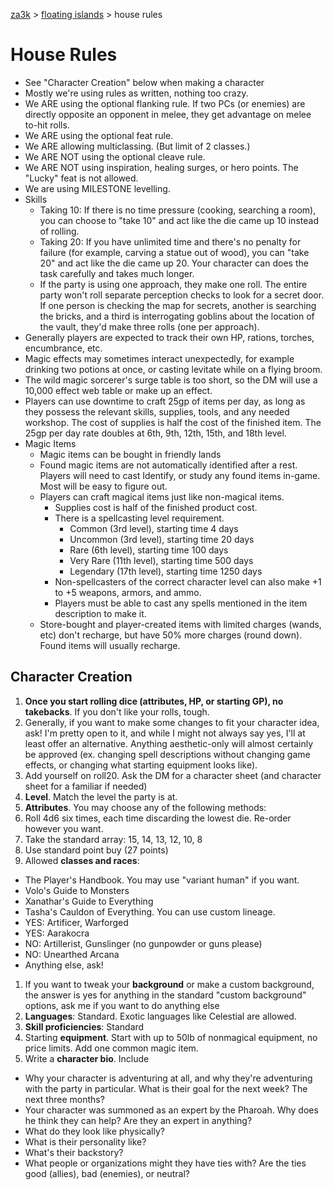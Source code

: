 [za3k](/) > [floating islands](/floating_islands/) > house rules

# House Rules
- See "Character Creation" below when making a character
- Mostly we're using rules as written, nothing too crazy.
- We ARE using the optional flanking rule. If two PCs (or enemies) are directly opposite an opponent in melee, they get advantage on melee to-hit rolls.
- We ARE using the optional feat rule.
- We ARE allowing multiclassing. (But limit of 2 classes.)
- We ARE NOT using the optional cleave rule.
- We ARE NOT using inspiration, healing surges, or hero points. The "Lucky" feat is not allowed.
- We are using MILESTONE levelling.
- Skills
    - Taking 10: If there is no time pressure (cooking, searching a room), you can choose to "take 10" and act like the die came up 10 instead of rolling.
    - Taking 20: If you have unlimited time and there's no penalty for failure (for example, carving a statue out of wood), you can "take 20" and act like the die came up 20. Your character can does the task carefully and takes much longer.
    - If the party is using one approach, they make one roll. The entire party won't roll separate perception checks to look for a secret door. If one person is checking the map for secrets, another is searching the bricks, and a third is interrogating goblins about the location of the vault, they'd make three rolls (one per approach).
- Generally players are expected to track their own HP, rations, torches, encumbrance, etc.
- Magic effects may sometimes interact unexpectedly, for example drinking two potions at once, or casting levitate while on a flying broom.
- The wild magic sorcerer's surge table is too short, so the DM will use a 10,000 effect web table or make up an effect.
- Players can use downtime to craft 25gp of items per day, as long as they possess the relevant skills, supplies, tools, and any needed workshop. The cost of supplies is half the cost of the finished item. The 25gp per day rate doubles at 6th, 9th, 12th, 15th, and 18th level.
- Magic Items
  - Magic items can be bought in friendly lands
  - Found magic items are not automatically identified after a rest. Players will need to cast Identify, or study any found items in-game. Most will be easy to figure out.
  - Players can craft magical items just like non-magical items.
    - Supplies cost is half of the finished product cost.
    - There is a spellcasting level requirement. 
        - Common (3rd level), starting time 4 days
        - Uncommon (3rd level), starting time 20 days
        - Rare (6th level), starting time 100 days
        - Very Rare (11th level), starting time 500 days
        - Legendary (17th level), starting time 1250 days
    - Non-spellcasters of the correct character level can also make +1 to +5 weapons, armors, and ammo.
    - Players must be able to cast any spells mentioned in the item description to make it.
  - Store-bought and player-created items with limited charges (wands, etc) don't recharge, but have 50% more charges (round down). Found items will usually recharge.

## Character Creation
1. **Once you start rolling dice (attributes, HP, or starting GP), no takebacks**. If you don't like your rolls, tough.
1. Generally, if you want to make some changes to fit your character idea, ask! I'm pretty open to it, and while I might not always say yes, I'll at least offer an alternative. Anything aesthetic-only will almost certainly be approved (ex. changing spell descriptions without changing game effects, or changing what starting equipment looks like).
1. Add yourself on roll20. Ask the DM for a character sheet (and character sheet for a familiar if needed)
1. **Level**. Match the level the party is at.
1. **Attributes**. You may choose any of the following methods:
 1. Roll 4d6 six times, each time discarding the lowest die. Re-order however you want.
 1. Take the standard array: 15, 14, 13, 12, 10, 8
 1. Use standard point buy (27 points)
1. Allowed **classes and races**:
 - The Player's Handbook. You may use "variant human" if you want.
 - Volo's Guide to Monsters
 - Xanathar's Guide to Everything
 - Tasha's Cauldon of Everything. You can use custom lineage.
 - YES: Artificer, Warforged
 - YES: Aarakocra
 - NO: Artillerist, Gunslinger (no gunpowder or guns please)
 - NO: Unearthed Arcana
 - Anything else, ask!
1. If you want to tweak your **background** or make a custom background, the answer is yes for anything in the standard "custom background" options, ask me if you want to do anything else
1. **Languages**: Standard. Exotic languages like Celestial are allowed.
1. **Skill proficiencies**: Standard
1. Starting **equipment**. Start with up to 50lb of nonmagical equipment, no price limits. Add one common magic item.
1. Write a **character bio**. Include
  - Why your character is adventuring at all, and why they're adventuring with the party in particular. What is their goal for the next week? The next three months?
  - Your character was summoned as an expert by the Pharoah. Why does he think they can help? Are they an expert in anything?
  - What do they look like physically?
  - What is their personality like?
  - What's their backstory?
  - What people or organizations might they have ties with? Are the ties good (allies), bad (enemies), or neutral?
